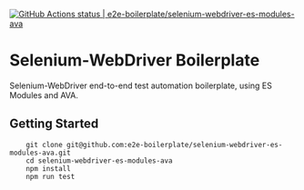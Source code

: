 [![GitHub Actions status | e2e-boilerplate/selenium-webdriver-es-modules-ava](https://github.com/e2e-boilerplate/selenium-webdriver-es-modules-ava/workflows/selenium-webdriver-es-modules-ava/badge.svg)](https://github.com/e2e-boilerplate/selenium-webdriver-es-modules-ava/actions?workflow=selenium-webdriver-es-modules-ava)

# Selenium-WebDriver Boilerplate

Selenium-WebDriver end-to-end test automation boilerplate, using ES Modules and AVA.

## Getting Started

    	git clone git@github.com:e2e-boilerplate/selenium-webdriver-es-modules-ava.git
    	cd selenium-webdriver-es-modules-ava
    	npm install
    	npm run test
